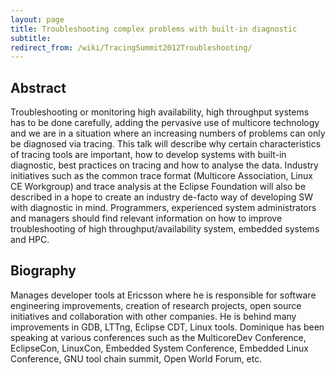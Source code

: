 ```yaml
---
layout: page
title: Troubleshooting complex problems with built-in diagnostic
subtitle: 
redirect_from: /wiki/TracingSummit2012Troubleshooting/
---
```


## Abstract
Troubleshooting or monitoring high availability, high throughput systems has to be done carefully, adding the pervasive use of multicore technology and we are in a situation where an increasing numbers of problems can only be diagnosed via tracing. This talk will describe why certain characteristics of tracing tools are important, how to develop systems with built-in diagnostic, best practices on tracing and how to analyse the data. Industry initiatives such as the common trace format (Multicore Association, Linux CE Workgroup) and trace analysis at the Eclipse Foundation will also be described in a hope to create an industry de-facto way of developing SW with diagnostic in mind. Programmers, experienced system administrators and managers should find relevant information on how to improve troubleshooting of high throughput/availability system, embedded systems and HPC.

## Biography
Manages developer tools at Ericsson where he is responsible for software engineering improvements, creation of research projects, open source initiatives and collaboration with other companies. He is behind many improvements in GDB, LTTng, Eclipse CDT, Linux tools. Dominique has been speaking at various conferences such as the MulticoreDev Conference, EclipseCon, LinuxCon, Embedded System Conference, Embedded Linux Conference, GNU tool chain summit, Open World Forum, etc.
